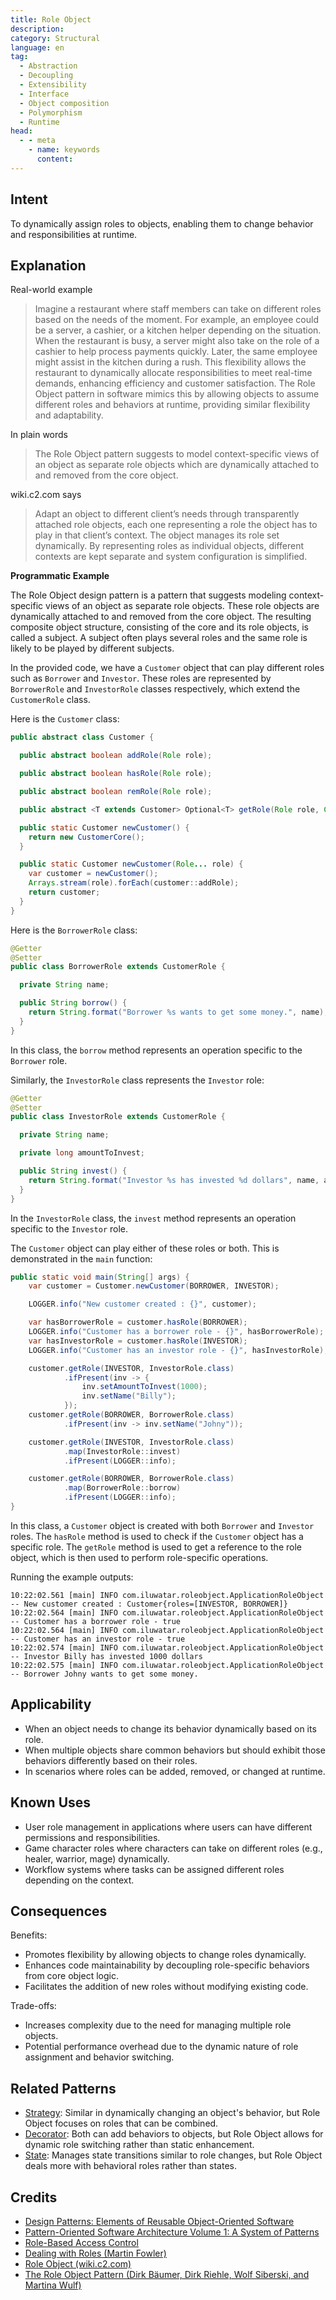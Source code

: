 ```yaml
---
title: Role Object
description:
category: Structural
language: en
tag:
  - Abstraction
  - Decoupling
  - Extensibility
  - Interface
  - Object composition
  - Polymorphism
  - Runtime
head:
  - - meta
    - name: keywords
      content:
---
```


## Intent

To dynamically assign roles to objects, enabling them to change behavior and responsibilities at runtime.

## Explanation

Real-world example

> Imagine a restaurant where staff members can take on different roles based on the needs of the moment. For example, an employee could be a server, a cashier, or a kitchen helper depending on the situation. When the restaurant is busy, a server might also take on the role of a cashier to help process payments quickly. Later, the same employee might assist in the kitchen during a rush. This flexibility allows the restaurant to dynamically allocate responsibilities to meet real-time demands, enhancing efficiency and customer satisfaction. The Role Object pattern in software mimics this by allowing objects to assume different roles and behaviors at runtime, providing similar flexibility and adaptability.

In plain words

> The Role Object pattern suggests to model context-specific views of an object as separate role objects which are dynamically attached to and removed from the core object.

wiki.c2.com says

> Adapt an object to different client’s needs through transparently attached role objects, each one representing a role the object has to play in that client’s context. The object manages its role set dynamically. By representing roles as individual objects, different contexts are kept separate and system configuration is simplified.

**Programmatic Example**

The Role Object design pattern is a pattern that suggests modeling context-specific views of an object as separate role objects. These role objects are dynamically attached to and removed from the core object. The resulting composite object structure, consisting of the core and its role objects, is called a subject. A subject often plays several roles and the same role is likely to be played by different subjects.

In the provided code, we have a `Customer` object that can play different roles such as `Borrower` and `Investor`. These roles are represented by `BorrowerRole` and `InvestorRole` classes respectively, which extend the `CustomerRole` class.

Here is the `Customer` class:

```java
public abstract class Customer {

  public abstract boolean addRole(Role role);

  public abstract boolean hasRole(Role role);

  public abstract boolean remRole(Role role);

  public abstract <T extends Customer> Optional<T> getRole(Role role, Class<T> expectedRole);

  public static Customer newCustomer() {
    return new CustomerCore();
  }

  public static Customer newCustomer(Role... role) {
    var customer = newCustomer();
    Arrays.stream(role).forEach(customer::addRole);
    return customer;
  }
}
```

Here is the `BorrowerRole` class:

```java
@Getter
@Setter
public class BorrowerRole extends CustomerRole {

  private String name;

  public String borrow() {
    return String.format("Borrower %s wants to get some money.", name);
  }
}
```

In this class, the `borrow` method represents an operation specific to the `Borrower` role.

Similarly, the `InvestorRole` class represents the `Investor` role:

```java
@Getter
@Setter
public class InvestorRole extends CustomerRole {

  private String name;

  private long amountToInvest;

  public String invest() {
    return String.format("Investor %s has invested %d dollars", name, amountToInvest);
  }
}
```

In the `InvestorRole` class, the `invest` method represents an operation specific to the `Investor` role.

The `Customer` object can play either of these roles or both. This is demonstrated in the `main` function:

```java
public static void main(String[] args) {
    var customer = Customer.newCustomer(BORROWER, INVESTOR);

    LOGGER.info("New customer created : {}", customer);

    var hasBorrowerRole = customer.hasRole(BORROWER);
    LOGGER.info("Customer has a borrower role - {}", hasBorrowerRole);
    var hasInvestorRole = customer.hasRole(INVESTOR);
    LOGGER.info("Customer has an investor role - {}", hasInvestorRole);

    customer.getRole(INVESTOR, InvestorRole.class)
            .ifPresent(inv -> {
                inv.setAmountToInvest(1000);
                inv.setName("Billy");
            });
    customer.getRole(BORROWER, BorrowerRole.class)
            .ifPresent(inv -> inv.setName("Johny"));

    customer.getRole(INVESTOR, InvestorRole.class)
            .map(InvestorRole::invest)
            .ifPresent(LOGGER::info);

    customer.getRole(BORROWER, BorrowerRole.class)
            .map(BorrowerRole::borrow)
            .ifPresent(LOGGER::info);
}
```

In this class, a `Customer` object is created with both `Borrower` and `Investor` roles. The `hasRole` method is used to check if the `Customer` object has a specific role. The `getRole` method is used to get a reference to the role object, which is then used to perform role-specific operations.

Running the example outputs:

```
10:22:02.561 [main] INFO com.iluwatar.roleobject.ApplicationRoleObject -- New customer created : Customer{roles=[INVESTOR, BORROWER]}
10:22:02.564 [main] INFO com.iluwatar.roleobject.ApplicationRoleObject -- Customer has a borrower role - true
10:22:02.564 [main] INFO com.iluwatar.roleobject.ApplicationRoleObject -- Customer has an investor role - true
10:22:02.574 [main] INFO com.iluwatar.roleobject.ApplicationRoleObject -- Investor Billy has invested 1000 dollars
10:22:02.575 [main] INFO com.iluwatar.roleobject.ApplicationRoleObject -- Borrower Johny wants to get some money.
```

## Applicability

* When an object needs to change its behavior dynamically based on its role.
* When multiple objects share common behaviors but should exhibit those behaviors differently based on their roles.
* In scenarios where roles can be added, removed, or changed at runtime.

## Known Uses

* User role management in applications where users can have different permissions and responsibilities.
* Game character roles where characters can take on different roles (e.g., healer, warrior, mage) dynamically.
* Workflow systems where tasks can be assigned different roles depending on the context.

## Consequences

Benefits:

* Promotes flexibility by allowing objects to change roles dynamically.
* Enhances code maintainability by decoupling role-specific behaviors from core object logic.
* Facilitates the addition of new roles without modifying existing code.

Trade-offs:

* Increases complexity due to the need for managing multiple role objects.
* Potential performance overhead due to the dynamic nature of role assignment and behavior switching.

## Related Patterns

* [Strategy](https://java-design-patterns.com/patterns/strategy/): Similar in dynamically changing an object's behavior, but Role Object focuses on roles that can be combined.
* [Decorator](https://java-design-patterns.com/patterns/decorator/): Both can add behaviors to objects, but Role Object allows for dynamic role switching rather than static enhancement.
* [State](https://java-design-patterns.com/patterns/state/): Manages state transitions similar to role changes, but Role Object deals more with behavioral roles rather than states.

## Credits

* [Design Patterns: Elements of Reusable Object-Oriented Software](https://amzn.to/3w0pvKI)
* [Pattern-Oriented Software Architecture Volume 1: A System of Patterns](https://amzn.to/3xZ1ELU)
* [Role-Based Access Control](https://amzn.to/3UJzL2l)
* [Dealing with Roles (Martin Fowler)](https://martinfowler.com/apsupp/roles.pdf)
* [Role Object (wiki.c2.com)](http://wiki.c2.com/?RoleObject)
* [The Role Object Pattern (Dirk Bäumer, Dirk Riehle, Wolf Siberski, and Martina Wulf)](https://hillside.net/plop/plop97/Proceedings/riehle.pdf)
